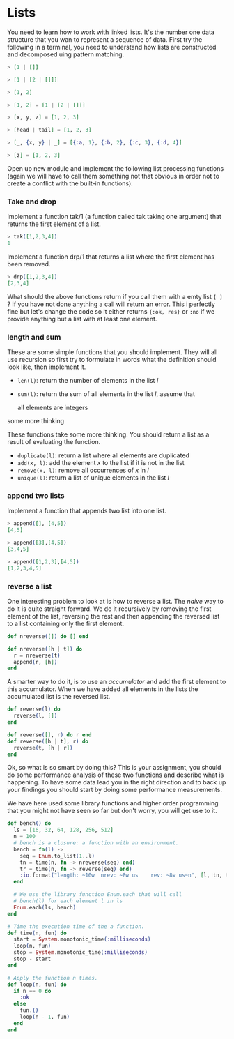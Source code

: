 # Lists

You need to learn how to work with linked lists. It's the number one data structure that you wan to represent a sequence of data. First try the following in  a terminal, you need to understand how lists are constructed and decomposed uing pattern matching.

```elixir
> [1 | []]

> [1 | [2 | []]]

> [1, 2]

> [1, 2] = [1 | [2 | []]]

> [x, y, z] = [1, 2, 3]

> [head | tail] = [1, 2, 3]

> [_, {x, y} | _] = [{:a, 1}, {:b, 2}, {:c, 3}, {:d, 4}]

> [z] = [1, 2, 3]
```



Open up new module and implement the following list processing functions \(again we will have to call them something not that obvious in order not to create a conflict with the built-in functions\):

### Take and drop 

Implement a function tak/1  \(a function called tak taking one argument\)  that returns the first element of a list. 

```elixir
> tak([1,2,3,4])
1
```

Implement a function drp/1  that returns a list where the first element has been removed.

```elixir
> drp([1,2,3,4])
[2,3,4]
```

What should the above functions return if you call them with a emty list `[ ]` ?  If you have not done anything a call will return an error. This i perfectly fine but let's change the code so it either returns `{:ok, res}` or `:no` if we provide anything but a list with at least one element.

### length and sum 

These are some simple functions that you should implement. They will all use recursion so first try to formulate in words what the definition should look like, then implement it.

* `len(l)`: return the number of elements in the list _l_
* `sum(l)`: return the sum of all elements in the list _l_, assume that

  all elements are integers

some more thinking

These functions take some more thinking. You should return a list as a result of evaluating the function.

* `duplicate(l)`: return a list where all elements are duplicated
* `add(x, l)`: add the element _x_ to the list if it is not in the list
* `remove(x, l)`: remove all occurrences of _x_ in _l_
* `unique(l)`: return a list of unique elements in the list _l_ 

### append two lists

Implement a function that appends two list into one list. 

```elixir
> append([], [4,5])
[4,5]

> append([3],[4,5])
[3,4,5]

> append([1,2,3],[4,5])
[1,2,3,4,5]
```

### reverse a list 

One interesting problem to look at is how to reverse a list. The _naive_ way to do it is quite straight forward. We do it recursively by removing the first element of the list, reversing the rest and then appending the reversed list to a list containing only the first element.

```elixir
def nreverse([]) do [] end

def nreverse([h | t]) do
  r = nreverse(t)
  append(r, [h])
end
```

A smarter way to do it, is to use an _accumulator_ and add the first element to this accumulator. When we have added all elements in the lists the accumulated list is the reversed list.

```elixir
def reverse(l) do
  reverse(l, [])
end

def reverse([], r) do r end
def reverse([h | t], r) do
  reverse(t, [h | r])
end
```

Ok, so what is so smart by doing this? This is your assignment, you should do some performance analysis of these two functions and describe what is happening. To have some data lead you in the right direction and to back up your findings you should start by doing some performance measurements.

We have here used some library functions and higher order programming that you might not have seen so far but don't worry, you will get use to it.

```elixir
def bench() do
  ls = [16, 32, 64, 128, 256, 512]
  n = 100
  # bench is a closure: a function with an environment.
  bench = fn(l) ->
    seq = Enum.to_list(1..l)
    tn = time(n, fn -> nreverse(seq) end)
    tr = time(n, fn -> reverse(seq) end)
    :io.format("length: ~10w  nrev: ~8w us    rev: ~8w us~n", [l, tn, tr])
  end

  # We use the library function Enum.each that will call
  # bench(l) for each element l in ls
  Enum.each(ls, bench)
end

# Time the execution time of the a function.
def time(n, fun) do
  start = System.monotonic_time(:milliseconds)
  loop(n, fun)
  stop = System.monotonic_time(:milliseconds)
  stop - start
end

# Apply the function n times.
def loop(n, fun) do
  if n == 0 do
    :ok
  else
    fun.()
    loop(n - 1, fun)
  end
end
```

